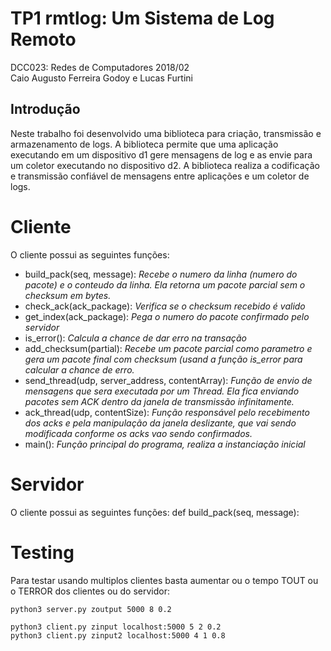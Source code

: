 # TP1 rmtlog: Um Sistema de Log Remoto
DCC023: Redes de Computadores 2018/02\
Caio Augusto Ferreira Godoy e Lucas Furtini

## Introdução
Neste trabalho foi desenvolvido uma biblioteca para criação, transmissão e armazenamento de logs. A biblioteca permite que uma aplicação executando em um dispositivo d1 gere mensagens de log e as envie para um coletor executando no dispositivo d2. A biblioteca realiza a codificação e transmissão confiável de mensagens entre aplicações e um coletor de logs.


# Cliente

O cliente possui as seguintes funções:
- build_pack(seq, message): _Recebe o numero da linha (numero do pacote) e o conteudo da linha. Ela retorna um pacote parcial sem o checksum em bytes._
- check_ack(ack_package): _Verifica se o checksum recebido é valido_
- get_index(ack_package): _Pega o numero do pacote confirmado pelo servidor_
- is_error(): _Calcula a chance de dar erro na transação_
- add_checksum(partial): _Recebe um pacote parcial como parametro e gera um pacote final com checksum (usand a função is_error para calcular a chance de erro._
- send_thread(udp, server_address, contentArray): _Função de envio de mensagens que sera executada por um Thread. Ela fica enviando pacotes sem ACK dentro da janela de transmissão infinitamente._
- ack_thread(udp, contentSize): _Função responsável pelo recebimento dos acks  e pela manipulação da janela deslizante, que vai sendo modificada conforme os acks vao sendo confirmados._
- main(): _Função principal do programa, realiza a instanciação inicial_

# Servidor

O cliente possui as seguintes funções:
def build_pack(seq, message):


# Testing

Para testar usando multiplos clientes basta aumentar ou o tempo TOUT ou o TERROR dos clientes ou do servidor:

```
python3 server.py zoutput 5000 8 0.2
```

```
python3 client.py zinput localhost:5000 5 2 0.2
python3 client.py zinput2 localhost:5000 4 1 0.8
```
